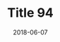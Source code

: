 ---
layout: posts
title: "Title 94"
img: "https://image.tmdb.org/t/p/w185/kPRb1mbVHGop0egQ7153y0lhzGL.jpg"
date: 2018-06-07
genre: "Comedy"
categories: Movies
tags: bollywood, shah ruch khan
published: true 
---